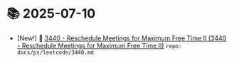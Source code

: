 # 📚 2025-07-10
- [New!] 📗 [3440 - Reschedule Meetings for Maximum Free Time II (3440 - Reschedule Meetings for Maximum Free Time II)](https://til.qriosity.dev/featured/ps/leetcode/3440) `repo: docs/ps/leetcode/3440.md`
